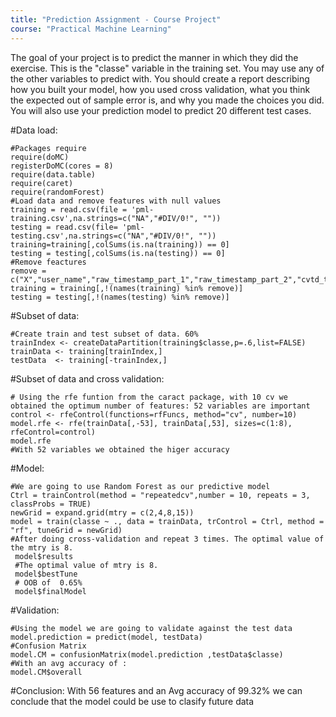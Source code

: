 ```yaml
---
title: "Prediction Assignment - Course Project"
course: "Practical Machine Learning"
---
```


The goal of your project is to predict the manner in which they did the exercise. This is the "classe" variable in the training set. You may use any of the other variables to predict with. You should create a report describing how you built your model, how you used cross validation, what you think the expected out of sample error is, and why you made the choices you did. You will also use your prediction model to predict 20 different test cases. 

#Data load:
```{r}
#Packages require
require(doMC)   
registerDoMC(cores = 8)
require(data.table)   
require(caret)
require(randomForest)
#Load data and remove features with null values
training = read.csv(file = 'pml-training.csv',na.strings=c("NA","#DIV/0!", ""))
testing = read.csv(file= 'pml-testing.csv',na.strings=c("NA","#DIV/0!", ""))
training=training[,colSums(is.na(training)) == 0]
testing = testing[,colSums(is.na(testing)) == 0]
#Remove feactures
remove = c("X","user_name","raw_timestamp_part_1","raw_timestamp_part_2","cvtd_timestamp","new_window","num_window")
training = training[,!(names(training) %in% remove)]
testing = testing[,!(names(testing) %in% remove)]
```

#Subset of data:
```{r}
#Create train and test subset of data. 60% 
trainIndex <- createDataPartition(training$classe,p=.6,list=FALSE)
trainData <- training[trainIndex,]
testData  <- training[-trainIndex,]
```

#Subset of data and cross validation:
```{r}
# Using the rfe funtion from the caract package, with 10 cv we obtained the optimum number of features: 52 variables are important
control <- rfeControl(functions=rfFuncs, method="cv", number=10)
model.rfe <- rfe(trainData[,-53], trainData[,53], sizes=c(1:8), rfeControl=control)
model.rfe
#With 52 variables we obtained the higer accuracy
```


#Model:
```{r}
#We are going to use Random Forest as our predictive model
Ctrl = trainControl(method = "repeatedcv",number = 10, repeats = 3, classProbs = TRUE)
newGrid = expand.grid(mtry = c(2,4,8,15))
model = train(classe ~ ., data = trainData, trControl = Ctrl, method = "rf", tuneGrid = newGrid)
#After doing cross-validation and repeat 3 times. The optimal value of the mtry is 8.
 model$results
 #The optimal value of mtry is 8.
 model$bestTune
 # OOB of  0.65%
 model$finalModel
```
#Validation:
```{r}
#Using the model we are going to validate against the test data 
model.prediction = predict(model, testData)
#Confusion Matrix  
model.CM = confusionMatrix(model.prediction ,testData$classe)
#With an avg accuracy of :
model.CM$overall
```
#Conclusion:
With 56 features and an Avg accuracy of 99.32% we can conclude that the model could be use to clasify future data
      
